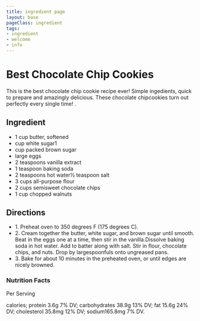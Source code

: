 ```yaml
---
title: ingredient page
layout: base
pageClass: ingredient
tags:
- ingredient
- welcome
- info
--- 
```

  <body>
    <h1>Best Chocolate Chip Cookies</h1>
      

    
<p> This is the best chocolate chip cookie recipe ever! Simple ingedients, quick to prepare and amazingly delicious. These chocolate chipcookies turn out perfectly every single time! . </p>
    <h2>Ingredient</h2> 
    <ul>
      <li>1 cup butter, softened</li>
      <li>cup white sugar1</li> 
      <li>cup packed brown sugar</li>
      <li>large eggs</li>
      <li>2 teaspoons vanilla extract</li>
      <li>1 teaspoon baking soda</li>
      <li>2 teaspoons hot water½ teaspoon salt</li>
      <li>3 cups all-purpose flour</li>
      <li>2 cups semisweet chocolate chips</li>
      <li>1 cup chopped walnuts</li>
    </ul>
  <h2> Directions</h2>
    
    
 <ul>
      <li>1. Preheat oven to 350 degrees F (175 degrees C).</li>
      <li>2. Cream together the butter, white sugar, and brown sugar until smooth. Beat in the eggs one at a time, then stir in the vanilla.Dissolve baking soda in hot water. Add to batter along with salt. Stir in flour, chocolate chips, and nuts. Drop by largespoonfuls onto ungreased pans.</li>
      <li>3. Bake for about 10 minutes in the preheated oven, or until edges are nicely browned.</li>
   </ul>

 <h3> Nutrition Facts </h3>

   

 <h>Per Serving</h>
   
  <p> calories; protein 3.6g 7% DV; carbohydrates 38.9g 13% DV; fat 15.6g 24% DV; cholesterol 35.8mg 12% DV; sodium165.8mg 7% DV.</p>
</body>
